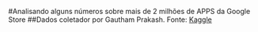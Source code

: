 #Analisando alguns números sobre mais de 2 milhões de APPS da Google Store
##Dados coletador por Gautham Prakash. Fonte: [Kaggle](https://www.kaggle.com/datasets/gauthamp10/google-playstore-apps/data)
